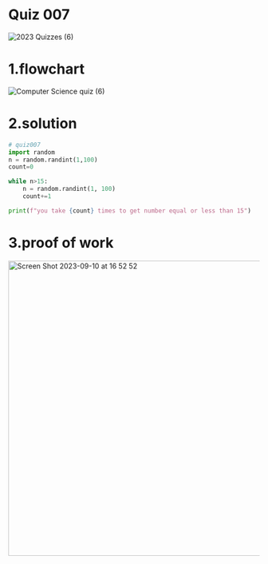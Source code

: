 # Quiz 007
![2023  Quizzes (6)](https://github.com/Happa1/unit1-2024/assets/142579414/b720e5a4-0c78-42c9-9d02-d5ca9372329a)

# 1.flowchart
![Computer Science quiz (6)](https://github.com/Happa1/unit1-2024/assets/142579414/11d57da0-b896-4076-a12f-5b477e814456)


# 2.solution
```.py
# quiz007
import random
n = random.randint(1,100)
count=0

while n>15:
    n = random.randint(1, 100)
    count+=1

print(f"you take {count} times to get number equal or less than 15")

```
# 3.proof of work
<img width="591" alt="Screen Shot 2023-09-10 at 16 52 52" src="https://github.com/Happa1/unit1-2024/assets/142579414/36466835-b48f-4df9-9b19-64cc34666ce7">
